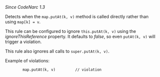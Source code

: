 *Since CodeNarc 1.3*

Detects when the `map.putAt(k, v)` method is called directly rather than
using `map[k] = v`.

This rule can be configured to ignore `this.putAt(k, v)` using the
*ignoreThisReference* property. It defaults to *false*, so even
`putAt(k, v)` will trigger a violation.

This rule also ignores all calls to `super.putAt(k, v)`.

Example of violations:

``` 
        map.putAt(k, v)         // violation
```
